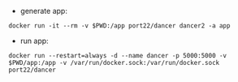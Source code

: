 * generate app:

`
docker run -it --rm -v $PWD:/app port22/dancer dancer2 -a app
`

* run app:

`docker run --restart=always -d --name dancer -p 5000:5000 -v $PWD/app:/app -v /var/run/docker.sock:/var/run/docker.sock port22/dancer`
